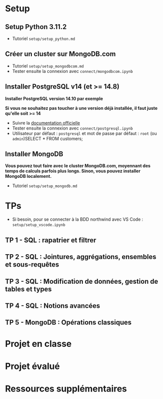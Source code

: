 # Setup


## Setup Python 3.11.2
- Tutoriel `setup/setup_python.md`

## Créer un cluster sur MongoDB.com
- Tutoriel `setup/setup_mongodbcom.md`
- Tester ensuite la connexion avec `connect/mongodbcom.ipynb`


## Installer PostgreSQL v14 (et >= 14.8) 

**Installer PostgreSQL version 14.10 par exemple**

**Si vous ne souhaitez pas toucher à une version déjà installée, il faut juste qu'elle soit >= 14**

- Suivre la [documentation officielle](https://www.postgresql.org/download/)
- Tester ensuite la connexion avec `connect/postgresql.ipynb`
- Utilisateur par défaut : `postgresql` et mot de passe par défaut : `root` (ou `admin`)SELECT * FROM customers;


## Installer MongoDB 

**Vous pouvez tout faire avec le cluster MongoDB.com, moyennant des temps de calculs parfois plus longs. Sinon, vous pouvez installer MongoDB localement.**
- Tutoriel `setup/setup_mongodb.md`


# TPs

- Si besoin, pour se connecter à la BDD northwind avec VS Code : `setup/setup_vscode.ipynb`

## TP 1 - SQL : rapatrier et filtrer

## TP 2 - SQL : Jointures, aggrégations, ensembles et sous-requêtes

## TP 3 - SQL : Modification de données, gestion de tables et types

## TP 4 - SQL : Notions avancées

## TP 5 - MongoDB : Opérations classiques

<!-- ## TP 6 - Tricks :  -->

# Projet en classe

# Projet évalué

# Ressources supplémentaires
